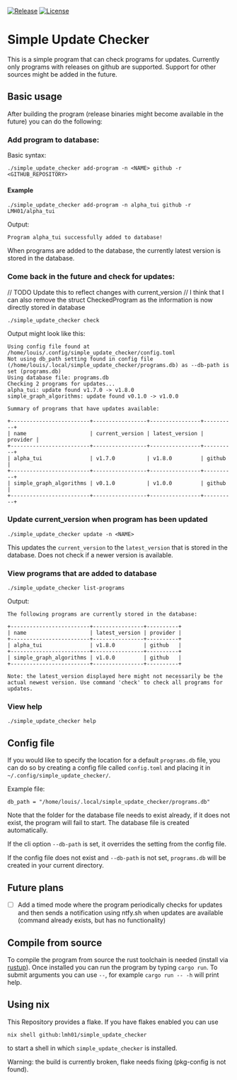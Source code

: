 [![Release](https://img.shields.io/github/v/release/lmh01/simple_update_checker)](https://github.com/lmh01/alpha_tui/releases)
[![License](https://img.shields.io/github/license/lmh01/simple_update_checker)](LICENSE)


# Simple Update Checker

This is a simple program that can check programs for updates. Currently only programs with releases on github are supported. Support for other sources might be added in the future.

## Basic usage

After building the program (release binaries might become available in the future) you can do the following:

### Add program to database:

Basic syntax:

```
./simple_update_checker add-program -n <NAME> github -r <GITHUB_REPOSITORY> 
```

#### Example
```
./simple_update_checker add-program -n alpha_tui github -r LMH01/alpha_tui 
```

Output:
```
Program alpha_tui successfully added to database!
```

When programs are added to the database, the currently latest version is stored in the database.

### Come back in the future and check for updates:

// TODO Update this to reflect changes with current_version
// I think that I can also remove the struct CheckedProgram as the information is now directly stored in database

```
./simple_update_checker check
```

Output might look like this:

```
Using config file found at /home/louis/.config/simple_update_checker/config.toml
Not using db_path setting found in config file (/home/louis/.local/simple_update_checker/programs.db) as --db-path is set (programs.db)
Using database file: programs.db
Checking 2 programs for updates...
alpha_tui: update found v1.7.0 -> v1.8.0
simple_graph_algorithms: update found v0.1.0 -> v1.0.0

Summary of programs that have updates available:

+-------------------------+-----------------+----------------+----------+
| name                    | current_version | latest_version | provider |
+-------------------------+-----------------+----------------+----------+
| alpha_tui               | v1.7.0          | v1.8.0         | github   |
+-------------------------+-----------------+----------------+----------+
| simple_graph_algorithms | v0.1.0          | v1.0.0         | github   |
+-------------------------+-----------------+----------------+----------+
```

### Update current_version when program has been updated

```
./simple_update_checker update -n <NAME>
```

This updates the `current_version` to the `latest_version` that is stored in the database. Does not check if a newer version is available.

### View programs that are added to database

```
./simple_update_checker list-programs
```

Output:
```
The following programs are currently stored in the database:

+-------------------------+----------------+----------+
| name                    | latest_version | provider |
+-------------------------+----------------+----------+
| alpha_tui               | v1.8.0         | github   |
+-------------------------+----------------+----------+
| simple_graph_algorithms | v1.0.0         | github   |
+-------------------------+----------------+----------+

Note: the latest_version displayed here might not necessarily be the actual newest version. Use command 'check' to check all programs for updates.
```

### View help

```
./simple_update_checker help
```

## Config file

If you would like to specify the location for a default `programs.db` file, you can do so by creating a config file called `config.toml` and placing it in `~/.config/simple_update_checker/`.

Example file:

```
db_path = "/home/louis/.local/simple_update_checker/programs.db"
```

Note that the folder for the database file needs to exist already, if it does not exist, the program will fail to start. The database file is created automatically.

If the cli option `--db-path` is set, it overrides the setting from the config file.

If the config file does not exist and `--db-path` is not set, `programs.db` will be created in your current directory.

## Future plans

- [ ] Add a timed mode where the program periodically checks for updates and then sends a notification using ntfy.sh when updates are available (command already exists, but has no functionality)

## Compile from source

To compile the program from source the rust toolchain is needed (install via [rustup](https://rustup.rs/)). Once installed you can run the program by typing `cargo run`. To submit arguments you can use `--`, for example `cargo run -- -h` will print help.

## Using nix

This Repository provides a flake. If you have flakes enabled you can use

```
nix shell github:lmh01/simple_update_checker
```

to start a shell in which `simple_update_checker` is installed.

Warning: the build is currently broken, flake needs fixing (pkg-config is not found).